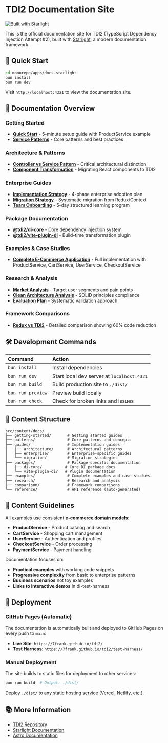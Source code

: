 # TDI2 Documentation Site

[![Built with Starlight](https://astro.badg.es/v2/built-with-starlight/tiny.svg)](https://starlight.astro.build)

This is the official documentation site for TDI2 (TypeScript Dependency Injection Attempt #2), built with [Starlight](https://starlight.astro.build/), a modern documentation framework.

## 🚀 Quick Start

```bash
cd monorepo/apps/docs-starlight
bun install
bun run dev
```

Visit `http://localhost:4321` to view the documentation site.

## 📖 Documentation Overview

### Getting Started
- **[Quick Start](./src/content/docs/getting-started/quick-start.md)** - 5-minute setup guide with ProductService example
- **[Service Patterns](./src/content/docs/patterns/service-patterns.md)** - Core patterns and best practices

### Architecture & Patterns
- **[Controller vs Service Pattern](./src/content/docs/guides/architecture/controller-service-pattern.md)** - Critical architectural distinction
- **[Component Transformation](./src/content/docs/guides/component-transformation.md)** - Migrating React components to TDI2

### Enterprise Guides
- **[Implementation Strategy](./src/content/docs/guides/enterprise/implementation.md)** - 4-phase enterprise adoption plan
- **[Migration Strategy](./src/content/docs/guides/migration/strategy.md)** - Systematic migration from Redux/Context
- **[Team Onboarding](./src/content/docs/guides/enterprise/onboarding.md)** - 5-day structured learning program

### Package Documentation
- **[@tdi2/di-core](./src/content/docs/packages/di-core/overview.md)** - Core dependency injection system
- **[@tdi2/vite-plugin-di](./src/content/docs/packages/vite-plugin-di/overview.md)** - Build-time transformation plugin

### Examples & Case Studies
- **[Complete E-Commerce Application](./src/content/docs/examples/ecommerce-case-study.md)** - Full implementation with ProductService, CartService, UserService, CheckoutService

### Research & Analysis
- **[Market Analysis](./src/content/docs/research/market-analysis.md)** - Target user segments and pain points
- **[Clean Architecture Analysis](./src/content/docs/research/clean-architecture-analysis.md)** - SOLID principles compliance
- **[Evaluation Plan](./src/content/docs/research/evaluation-plan.md)** - Systematic validation approach

### Framework Comparisons
- **[Redux vs TDI2](./src/content/docs/comparison/redux-vs-tdi2.md)** - Detailed comparison showing 60% code reduction

## 🛠️ Development Commands

| Command              | Action                                           |
| :------------------- | :----------------------------------------------- |
| `bun install`        | Install dependencies                             |
| `bun run dev`        | Start local dev server at `localhost:4321`      |
| `bun run build`      | Build production site to `./dist/`              |
| `bun run preview`    | Preview build locally                           |
| `bun run check`      | Check for broken links and issues              |

## 📁 Content Structure

```
src/content/docs/
├── getting-started/       # Getting started guides
├── patterns/              # Core patterns and concepts
├── guides/                # Implementation guides
│   ├── architecture/      # Architectural patterns
│   ├── enterprise/        # Enterprise-specific guides
│   └── migration/         # Migration strategies
├── packages/              # Package-specific documentation
│   ├── di-core/          # Core DI package docs
│   └── vite-plugin-di/   # Plugin documentation
├── examples/              # Complete examples and case studies
├── research/              # Research and analysis
├── comparison/            # Framework comparisons
└── reference/             # API reference (auto-generated)
```

## 📝 Content Guidelines

All examples use consistent **e-commerce domain models**:
- **ProductService** - Product catalog and search
- **CartService** - Shopping cart management  
- **UserService** - Authentication and profiles
- **CheckoutService** - Order processing
- **PaymentService** - Payment handling

Documentation focuses on:
- **Practical examples** with working code snippets
- **Progressive complexity** from basic to enterprise patterns
- **Business scenarios** not toy examples
- **Links to interactive demos** in di-test-harness

## 🚀 Deployment

### GitHub Pages (Automatic)
The documentation is automatically built and deployed to GitHub Pages on every push to `main`:
- **Live Site**: `https://7frank.github.io/tdi2/`
- **Test Harness**: `https://7frank.github.io/tdi2/test-harness/`

### Manual Deployment
The site builds to static files for deployment to other services:

```bash
bun run build  # Output: ./dist/
```

Deploy `./dist/` to any static hosting service (Vercel, Netlify, etc.).

## 📚 More Information

- [TDI2 Repository](https://github.com/7frank/tdi2)
- [Starlight Documentation](https://starlight.astro.build/)
- [Astro Documentation](https://docs.astro.build)
